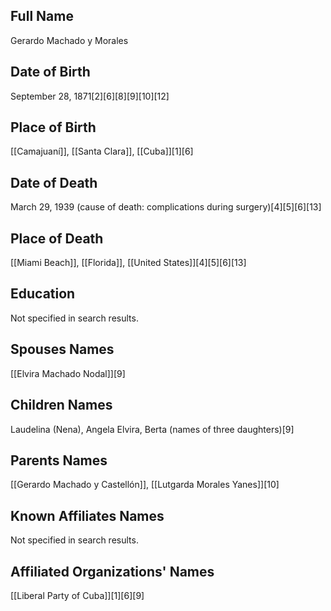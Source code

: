 ## Full Name
Gerardo Machado y Morales

## Date of Birth
September 28, 1871[2][6][8][9][10][12]

## Place of Birth
[[Camajuaní]], [[Santa Clara]], [[Cuba]][1][6]

## Date of Death
March 29, 1939 (cause of death: complications during surgery)[4][5][6][13]

## Place of Death
[[Miami Beach]], [[Florida]], [[United States]][4][5][6][13]

## Education
Not specified in search results.

## Spouses Names
[[Elvira Machado Nodal]][9]

## Children Names
Laudelina (Nena), Angela Elvira, Berta (names of three daughters)[9]

## Parents Names
[[Gerardo Machado y Castellón]], [[Lutgarda Morales Yanes]][10]

## Known Affiliates Names
Not specified in search results.

## Affiliated Organizations' Names
[[Liberal Party of Cuba]][1][6][9]

